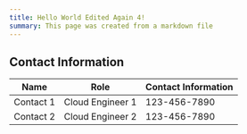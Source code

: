 ```yaml
---
title: Hello World Edited Again 4!
summary: This page was created from a markdown file
---
```


## Contact Information

| Name               | Role                       | Contact Information |
|--------------------|----------------------------| ------------------- |
| Contact 1          | Cloud Engineer 1           | 123-456-7890        |
| Contact 2          | Cloud Engineer 2           | 123-456-7890        |


